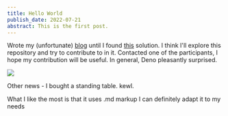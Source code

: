 ```yaml
---
title: Hello World
publish_date: 2022-07-21
abstract: This is the first post.
---
```


Wrote my (unfortunate) [blog](https://github.com/SammyShehter/blogue_v3) until I found [this](https://deno.land/x/blog) solution.
I think I'll explore this repository and try to contribute to in it.
Contacted one of the participants, I hope my contribution will be useful.
In general, Deno pleasantly surprised.

<img src="media/hello_world/1.jpg"/>

Other news -
I bought a standing table. kewl.


What I like the most is that it uses .md markup
I can definitely adapt it to my needs
